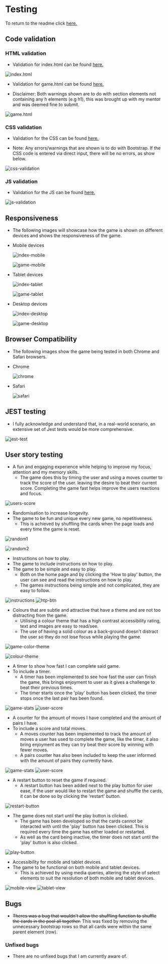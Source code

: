 # Testing

To return to the readme click [here.](README.md)

## Code validation

### HTML validation

- Validation for index.html can be found [here.](https://validator.w3.org/nu/?doc=https%3A%2F%2Fjoshfreeman00.github.io%2FMatchTheDoggo%2Findex.html)

![index.html](docs/testing/index-html-val.png)

- Validation for game.html can be found [here.](https://validator.w3.org/nu/?doc=https%3A%2F%2Fjoshfreeman00.github.io%2FMatchTheDoggo%2Fgame.html)

- Disclaimer: Both warnings shown are to do with section elements not containing any h elements (e.g h1), this was brought up with my mentor and was deemed fine to submit.

![game.html](docs/testing/game-html-val.png)

### CSS validation

- Validation for the CSS can be found [here.](https://jigsaw.w3.org/css-validator/validator?uri=https%3A%2F%2Fjoshfreeman00.github.io%2FMatchTheDoggo&profile=css3svg&usermedium=all&warning=1&vextwarning=&lang=en)

- Note: Any errors/warnings that are shown is to do with Bootstrap. If the CSS code is entered via direct input, there will be no errors, as show below.

![css-validation](docs/testing/css-validation.png)

### JS validation

- Validation for the JS can be found [here.](https://jshint.com/)

![js-validation](docs/testing/js-validation.png)

## Responsiveness

* The following images will showcase how the game is shown on different devices and shows the responsiveness of the game.

- Mobile devices

    ![index-mobile](docs/testing/index-mobile.png)

    ![game-mobile](docs/testing/game-mobile.png)

- Tablet devices

    ![index-tablet](docs/testing/index-tablet.png)

    ![game-tablet](docs/testing/game-tablet.png)

- Desktop devices

    ![index-desktop](docs/testing/index-desktop.png)

    ![game-desktop](docs/testing/game-desktop.png)

## Browser Compatibility

* The following images show the game being tested in both Chrome and Safari browsers.

- Chrome

    ![chrome](docs/testing/chrome-test.png)

- Safari

    ![safari](docs/testing/safari-test.png)

## JEST testing

- I fully acknowledge and understand that, in a real-world scenario, an extensive set of Jest tests would be more comprehensive.

![jest-test](docs/testing/jest-test.png)

## User story testing

* A fun and engaging experience while helping to improve my focus, attention and my memory skills.
    - The game does this by timing the user and using a moves counter to track the score of the user. leaving the desire to beat their current score. Completing the game fast helps improve the users reactions and focus.

![users-score](docs/testing/user-score.png)

* Randomisation to increase longevity.
* The game to be fun and unique every new game, no repetitiveness.
    - This is achieved by shuffling the cards when the page loads and every time the game is reset.

![random1](docs/testing/randomization-1.png)

![random2](docs/testing/randomization-2.png)

* Instructions on how to play.
* The game to include instructions on how to play.
* The game to be simple and easy to play.
    - Both on the home page and by clicking the 'How to play' button, the user can see and read the instructions on how to play.
    - The games instructions being simple and not complicated, they are easy to follow.

![instructions](docs/testing/instruction-section.png)
![htp-btn](docs/testing/htp-modal.png)

* Colours that are subtle and attractive that have a theme and are not too distracting from the game.
    - Utilising a colour theme that has a high contrast accessibility rating, text and images are easy to read/see.
    - The use of having a solid colour as a back-ground doesn't distract the user so they do not lose focus while playing the game.

![game-color-theme](docs/testing/game-desktop.png)

![colour-theme](docs/color-theme.jpeg)

* A timer to show how fast I can complete said game.
* To include a timer.
    - A timer has been implemented to see how fast the user can finish the game, this brings enjoyment to user as it gives a challenge to beat their previous times.
    - The timer starts once the 'play' button has been clicked, the timer stops once the last pair has been found.

![game-stats](docs/testing/game-stats.png)
![user-score](docs/testing/user-score.png)

* A counter for the amount of moves I have completed and the amount of pairs I have.
* To include a score and total moves.
    - A moves counter has been implemented to track the amount of moves a user has used to complete the game, like the timer, it also bring enjoyment as they can try beat their score by winning with fewer moves.
    - A pairs counter has also been included to keep the user informed with the amount of pairs they currently have.

![game-stats](docs/testing/game-stats.png)
![user-score](docs/testing/user-score.png)

* A restart button to reset the game if required.
    - A restart button has been added next to the play button for user ease, if the user would like to restart the game and shuffle the cards, it can be done so by clicking the 'restart' button.

![restart-button](docs/testing/game-buttons.png)

* The game does not start until the play button is clicked.
    - The game has been developed so that the cards cannot be interacted with until the 'play' button has been clicked. This is required every time the game has either loaded or restarted.
    - As well as the card being inactive, the timer does not start until the 'play' button is also clicked.

![play-button](docs/testing/game-buttons.png)

* Accessibility for mobile and tablet devices.
* The game to be functional on both mobile and tablet devices.
    - This is achieved by using media queries, altering the style of select elements to suit the resolution of both mobile and tablet devices.

![mobile-view](docs/testing/game-mobile.png)
![tablet-view](docs/testing/game-tablet.png)

## Bugs

* ~~Theres was a bug that wouldn't allow the shuffling function to shuffle the cards in the pool all together.~~ This was fixed by removing the unnecessary bootstrap rows so that all cards were within the same parent element (row).

### Unfixed bugs

* There are no unfixed bugs that I am currently aware of.